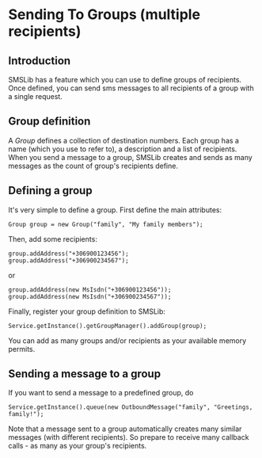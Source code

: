 # Sending To Groups (multiple recipients)

## Introduction

SMSLib has a feature which you can use to define groups of recipients. Once defined, you can send sms messages to all recipients of a group with a single request.

## Group definition

A *Group* defines a collection of destination numbers. Each group has a name (which you use to refer to), a description and a list of recipients. When you send a message to a group, SMSLib creates and sends as many messages as the count of group's recipients define.

## Defining a group

It's very simple to define a group. First define the main attributes:

```
Group group = new Group("family", "My family members");
```

Then, add some recipients:

```
group.addAddress("+306900123456");
group.addAddress("+306900234567");
```

or

```
group.addAddress(new MsIsdn("+306900123456"));
group.addAddress(new MsIsdn("+306900234567"));
```

Finally, register your group definition to SMSLib:

```
Service.getInstance().getGroupManager().addGroup(group);
```

You can add as many groups and/or recipients as your available memory permits.

## Sending a message to a group

If you want to send a message to a predefined group, do

```
Service.getInstance().queue(new OutboundMessage("family", "Greetings, family!");
```

Note that a message sent to a group automatically creates many similar messages (with different recipients). So prepare to receive many callback calls - as many as your group's recipients.
